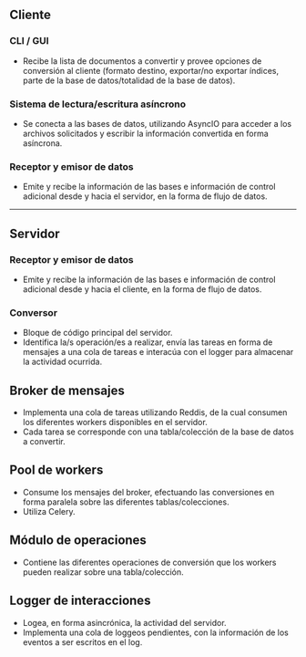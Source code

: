 ## Cliente

### CLI / GUI
+ Recibe la lista de documentos a convertir y provee opciones de conversión al cliente (formato destino, exportar/no exportar índices, parte de la base de datos/totalidad de la base de datos).

### Sistema de lectura/escritura asíncrono
+ Se conecta a las bases de datos, utilizando AsyncIO para acceder a los archivos solicitados y escribir la información convertida en forma asíncrona.

### Receptor y emisor de datos
+ Emite y recibe la información de las bases e información de control adicional desde y hacia el servidor, en la forma de flujo de datos.

***

## Servidor


### Receptor y emisor de datos
+ Emite y recibe la información de las bases e información de control adicional desde y hacia el cliente, en la forma de flujo de datos.

### Conversor
+ Bloque de código principal del servidor.
+ Identifica la/s operación/es a realizar, envía las tareas en forma de mensajes a una cola de tareas e interacúa con el logger para almacenar la actividad ocurrida.

## Broker de mensajes
+ Implementa una cola de tareas utilizando Reddis, de la cual consumen los diferentes workers disponibles en el servidor.
+ Cada tarea se corresponde con una tabla/colección de la base de datos a convertir.

## Pool de workers
+ Consume los mensajes del broker, efectuando las conversiones en forma paralela sobre las diferentes tablas/colecciones.
+ Utiliza Celery.

## Módulo de operaciones
+ Contiene las diferentes operaciones de conversión que los workers pueden realizar sobre una tabla/colección.

## Logger de interacciones
+ Logea, en forma asincrónica, la actividad del servidor.
+ Implementa una cola de loggeos pendientes, con la información de los eventos a ser escritos en el log.